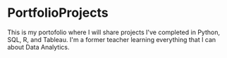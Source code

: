 # PortfolioProjects

This is my portofolio where I will share projects I've completed in Python, SQL, R, and Tableau. I'm a former teacher learning
everything that I can about Data Analytics.
